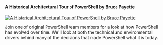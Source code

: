 ﻿#### A Historical Architectural Tour of PowerShell by Bruce Payette

[![A Historical Architectural Tour of PowerShell by Bruce Payette](https://i2.ytimg.com/vi/yWwcEsNnzBM/hqdefault.jpg "A Historical Architectural Tour of PowerShell by Bruce Payette")](https://www.youtube.com/watch?v=yWwcEsNnzBM)

Join one of original PowerShell team members for a look at how PowerShell has evolved over time. We'll look at both the technical and environmental drivers behind many of the decisions that made PowerShell what it is today.



